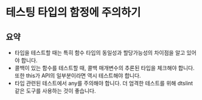 # 테스팅 타입의 함정에 주의하기

## 요약

- 타입을 테스트할 때는 특히 함수 타입의 동일성과 할당가능성의 차이점을 알고 있어야 합니다.
- 콜백이 있는 함수를 테스트할 때, 콜백 매개변수의 추론된 타입을 체크해야 합니다. 또한 this가 API의 일부분이라면 역시 테스트해야 합니다.
- 타입 관련된 테스트에서 any를 주의해야 합니다. 더 엄격한 테스트를 위해 dtslint같은 도구를 사용하는 것이 좋습니다.
